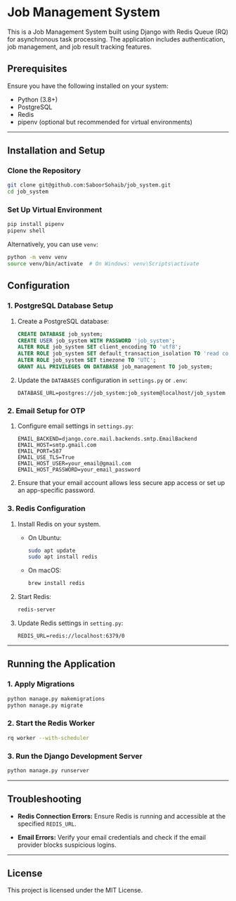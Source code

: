 # Job Management System

This is a Job Management System built using Django with Redis Queue (RQ) for asynchronous task processing. The application includes authentication, job management, and job result tracking features.

## Prerequisites

Ensure you have the following installed on your system:

- Python (3.8+)
- PostgreSQL
- Redis
- pipenv (optional but recommended for virtual environments)

---

## Installation and Setup

### Clone the Repository

```bash
git clone git@github.com:SaboorSohaib/job_system.git
cd job_system
```

### Set Up Virtual Environment

```bash
pip install pipenv
pipenv shell
```

Alternatively, you can use `venv`:

```bash
python -m venv venv
source venv/bin/activate  # On Windows: venv\Scripts\activate
```

## Configuration

### 1. PostgreSQL Database Setup

1. Create a PostgreSQL database:

   ```sql
   CREATE DATABASE job_system;
   CREATE USER job_system WITH PASSWORD 'job_system';
   ALTER ROLE job_system SET client_encoding TO 'utf8';
   ALTER ROLE job_system SET default_transaction_isolation TO 'read committed';
   ALTER ROLE job_system SET timezone TO 'UTC';
   GRANT ALL PRIVILEGES ON DATABASE job_management TO job_system;
   ```

2. Update the `DATABASES` configuration in `settings.py` or `.env`:

   ```env
   DATABASE_URL=postgres://job_system:job_system@localhost/job_system
   ```

### 2. Email Setup for OTP

1. Configure email settings in `settings.py`:

   ```env
   EMAIL_BACKEND=django.core.mail.backends.smtp.EmailBackend
   EMAIL_HOST=smtp.gmail.com
   EMAIL_PORT=587
   EMAIL_USE_TLS=True
   EMAIL_HOST_USER=your_email@gmail.com
   EMAIL_HOST_PASSWORD=your_email_password
   ```

2. Ensure that your email account allows less secure app access or set up an app-specific password.

### 3. Redis Configuration

1. Install Redis on your system.

   - On Ubuntu:

     ```bash
     sudo apt update
     sudo apt install redis
     ```

   - On macOS:

     ```bash
     brew install redis
     ```

2. Start Redis:

   ```bash
   redis-server
   ```

3. Update Redis settings in `setting.py`:

   ```env
   REDIS_URL=redis://localhost:6379/0
   ```

---

## Running the Application

### 1. Apply Migrations

```bash
python manage.py makemigrations
python manage.py migrate
```

### 2. Start the Redis Worker

```bash
rq worker --with-scheduler
```

### 3. Run the Django Development Server

```bash
python manage.py runserver
```

---

## Troubleshooting

- **Redis Connection Errors:**
  Ensure Redis is running and accessible at the specified `REDIS_URL`.

- **Email Errors:**
  Verify your email credentials and check if the email provider blocks suspicious logins.

---

## License

This project is licensed under the MIT License.
